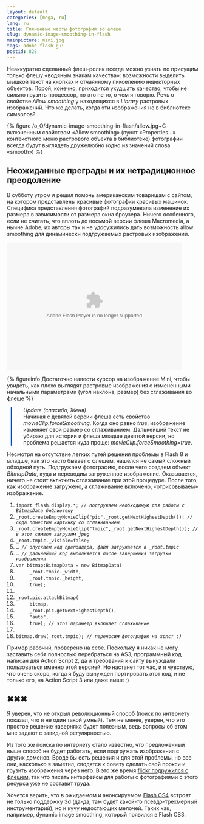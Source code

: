 ```yaml
---
layout: default
categories: [mega, ru]
lang: ru
title: Глянцевые черты фотографий во флеше
slug: dynamic-image-smoothing-in-flash
mainpicture: mini.jpg
tags: adobe flash gui 
postid: 828
---
```



Неаккуратно сделанный флеш-ролик всегда можно узнать по присущим только флешу «водяным знакам качества»: возможности выделить мышкой текст на кнопках и  отчаянному пикселению невекторных объектов. Порой, конечно, приходится ухудшать качество, чтобы не сильно грузить процессор, но это не то, о чем я говорю. Речь о свойстве <i>Allow smoothing</i> у находящихся в <i>Library</i> растровых изображений. Что же делать, когда эти изображения не в библиотеке символов?
<!--more-->


{% figure /o_O/dynamic-image-smoothing-in-flash/allow.jpg~С включенным свойством «Allow smoothing» (пункт «Properties…» контекстного меню растрового объекта в библиотеке) фотографии всегда будут выглядеть дружелюбно (одно из значений слова «smooth») %}





## Неожиданные преграды и их нетрадиционное преодоление

В субботу утром я решил помочь американским товарищам с сайтом, на котором представлены красивые фотографии красивых машинок. Специфика представления фотографий подразумевала изменение их размера в зависимости от размера окна броузера. Ничего особенного, если не считать, что вплоть до восьмой версии флеша Macromedia, а нычне Adobe, их авторы так и не удосужились дать возможность allow smoothing для динамически подгружаемых растровых изображений.

<object classid="clsid:d27cdb6e-ae6d-11cf-96b8-444553540000" codebase="http://download.macromedia.com/pub/shockwave/cabs/flash/swflash.cab#version=9,0,0,0" width="460" height="337" id="smoother" align="middle">
	<param name="allowScriptAccess" value="sameDomain" />
	<param name="allowFullScreen" value="false" />
	<param name="movie" value="/mega/w=^_^=/uploads/2008/10/smoother.swf" /><param name="quality" value="high" /><param name="bgcolor" value="#000000" />	<embed src="/o_O/dynamic-image-smoothing-in-flash/smoother.swf" quality="high" bgcolor="#000000" width="460" height="337" name="smoother" align="middle" allowScriptAccess="sameDomain" allowFullScreen="false" type="application/x-shockwave-flash" pluginspage="http://www.macromedia.com/go/getflashplayer" />
	</object>


{% figureinfo Достаточно навести курсор на изображение Mini, чтобы увидеть, как плохо выглядят растровые изображения с измененными начальными параметрами (угол наклона, размер) без сглаживания во флеше %}



<p style="margin-left: 10px; padding-left: 30px; border-left: 3px solid #005bcd;"><i>Update (спасибо, Женя)</i><br />Начиная с девятой версии флеша есть свойство <i>movieClip.forceSmoothing</i>. Когда оно равно <i>true</i>, изображение изменяет свой размер со сглаживанием. Дальнейший текст не убираю для истории и флеша младше девятой версии, но проблема решается куда проще: <i>movieClip.forceSmoothing=true</i>.</p>

Несмотря на отсутствие легких путей решения проблемы в Flash 8 и младше, как это часто бывает с флешем, нашелся не самый сложный обходной путь. Подгружаем фотографию, после чего создаем объект <i>BitmapData</i>, куда и переводим загруженное изображение. Оказывается, ничего не стоит включить сглаживание при этой процедуре. После того, как изображение загружено, а сглаживание включено, «отрисовываем» изображение.

<ol class="h4x0r">
<li><code>import flash.display.*; <i>// подгружаем необходимую для работы с BitmapData библиотеку</i></code>
</li><li><code>_root.createEmptyMovieClip("pic",_root.getNextHighestDepth()); <i>// сюда поместим картинку со сглаживанием</i></code></li>
<li><code>_root.createEmptyMovieClip("tmpic",_root.getNextHighestDepth()); <i>// в этот символ загрузим jpeg</i></code></li>
<li><code>_root.tmpic._visible=false;</code></li>
<li><code>… <i>// опускаем код прелоадера, файл загружается в _root.tmpic</i></code></li>
<li><code>… <i>// дальнейший код выполняется после завершения загрузки изображения</i></code></li>
<li><code>var bitmap:BitmapData = new BitmapData(</code></li>
<li><code style="padding-left: 3em;">_root.tmpic._width,</code></li>
<li><code style="padding-left: 3em;">_root.tmpic._height,</code></li> 
<li><code style="padding-left: 3em;">true);</code></li>
<li><code></code></li>
<li><code>_root.pic.attachBitmap(</code></li>
<li><code style="padding-left: 3em;">bitmap,</code></li>
<li><code style="padding-left: 3em;">_root.pic.getNextHighestDepth(),</code></li>
<li><code style="padding-left: 3em;">"auto",</code></li>
<li><code style="padding-left: 3em;">true); <i>// этот параметр включает сглаживание</i></code></li>
<li><code></code></li>
<li><code>bitmap.draw(_root.tmpic); <i>// переносим фотографию на холст ;)</i></code></li>
</ol>

Пример рабочий, проверено на себе. Поскольку я никак не могу заставить себя полностью перебраться на AS3, программный код написан для Action Script 2, да и требования к сайту вынуждали пользоваться именно этой версией. Но настанет тот час, и я чувствую, что очень скоро, когда я буду вынужден портировать этот код, и не только его, на Action Script 3 или даже выше ;)


## ✖✖✖

Я уверен, что не открыл революционный способ (поиск по интернету показал, что я не один такой умный). Тем не менее, уверен, что это простое решение наверняка будет полезным, ведь вопросы об этом мне задают с завидной регулярностью. 

Из того же поиска по интернету стало известно, что предложенный выше способ не будет работать, если подгружать изображения с других доменов. Вроде бы есть решения и для этой проблемы, но все они, насколько я заметил, сводятся к совету сделать свой прокси и грузить изображения через него. В это же время <a href="http://www.yswfblog.com/blog/2007/08/29/flickr-now-even-more-flash-friendly/">flickr подружился с флешем</a>, так что писать интерфейсы для работы с фотографиями с этого ресурса уже не составит труда.

Хочется верить, что в ожидаемом и анонсируемом <a href="http://www.adobe.com/products/flash/">Flash CS4</a> встроят не только поддержку 3d (да-да, там будет какой-то псевдо-трехмерный инструментарий), но и кучу недостающих мелочей. Таких как, например, dynamic image smoothing, который появился в Flash CS3.